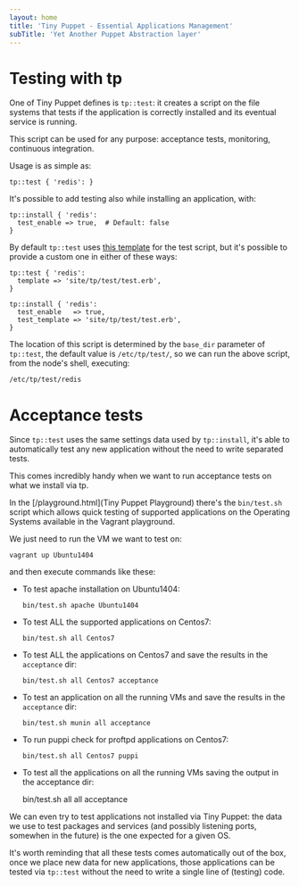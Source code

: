 ```yaml
---
layout: home
title: 'Tiny Puppet - Essential Applications Management'
subTitle: 'Yet Another Puppet Abstraction layer'
---
```


# Testing with tp

One of Tiny Puppet defines is ```tp::test```: it creates a script on the file systems that tests if the application is correctly installed and its eventual service is running.

This script can be used for any purpose: acceptance tests, monitoring, continuous integration.

Usage is as simple as:

    tp::test { 'redis': }

It's possible to add testing also while installing an application, with:

    tp::install { 'redis':
      test_enable => true,  # Default: false
    }

By default ```tp::test``` uses [this template](https://github.com/example42/puppet-tp/blob/master/templates/test/acceptance.erb) for the test script, but it's possible to provide a custom one in either of these ways:

    tp::test { 'redis':
      template => 'site/tp/test/test.erb',
    }

    tp::install { 'redis':
      test_enable   => true,
      test_template => 'site/tp/test/test.erb',
    }

The location of this script is determined by the ```base_dir``` parameter of ```tp::test```, the default value is ```/etc/tp/test/```, so we can run the above script, from the node's shell, executing:

    /etc/tp/test/redis


# Acceptance tests

Since ```tp::test``` uses the same settings data used by ```tp::install```, it's able to automatically test any new application without the need to write separated tests.

This comes incredibly handy when we want to run acceptance tests on what we install via tp.

In the [/playground.html](Tiny Puppet Playground) there's the ```bin/test.sh``` script which allows quick testing of supported applications on the Operating Systems available in the Vagrant playground.

We just need to run the VM we want to test on:

    vagrant up Ubuntu1404

and then execute commands like these:

  - To test apache installation on Ubuntu1404:

        bin/test.sh apache Ubuntu1404

  - To test ALL the supported applications on Centos7:

        bin/test.sh all Centos7

  - To test ALL the applications on Centos7 and save the results in the ```acceptance``` dir:

        bin/test.sh all Centos7 acceptance

  - To test an application on all the running VMs and save the results in the ```acceptance``` dir:

        bin/test.sh munin all acceptance

  - To run puppi check for proftpd applications on Centos7:

        bin/test.sh all Centos7 puppi

   - To test all the applications on all the running VMs saving the output in the acceptance dir:

        bin/test.sh all all acceptance

We can even try to test applications not installed via Tiny Puppet: the data we use to test packages and services (and possibly listening ports, somewhen in the future) is the one expected for a given OS.

It's worth reminding that all these tests comes automatically out of the box, once we place new data for new applications, those applications can be tested via ```tp::test``` without the need to write a single line of (testing) code.
